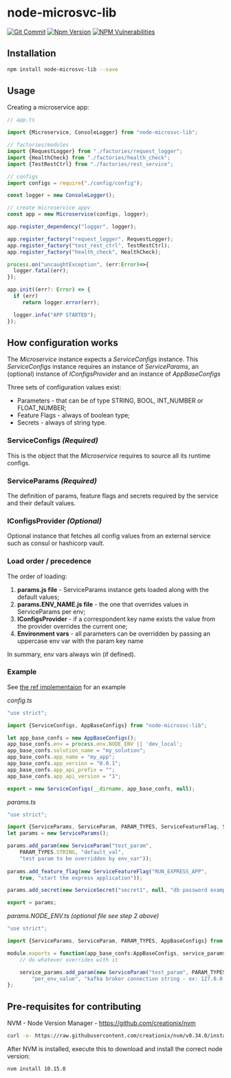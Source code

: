 # node-microsvc-lib
[![Git Commit](https://img.shields.io/github/last-commit/pedrosousabarreto/node-microsvc-lib.svg?style=flat)](https://github.com/pedrosousabarreto/node-microsvc-lib/commits/master)
[![Npm Version](https://img.shields.io/npm/v/node-microsvc-lib.svg?style=flat)](https://www.npmjs.com/package/node-microsvc-lib)
[![NPM Vulnerabilities](https://img.shields.io/snyk/vulnerabilities/npm/node-microsvc-lib.svg?style=flat)](https://www.npmjs.com/package/node-microsvc-lib)



## Installation

```bash
npm install node-microsvc-lib --save
```

## Usage

Creating a microservice app:
 ```javascript
// app.ts

import {Microservice, ConsoleLogger} from "node-microsvc-lib";

// factories/modules
import {RequestLogger} from "./factories/request_logger";
import {HealthCheck} from "./factories/health_check";
import {TestRestCtrl} from "./factories/rest_service";

// configs
import configs = require("./config/config");

const logger = new ConsoleLogger();

// create microservice appv
const app = new Microservice(configs, logger);

app.register_dependency("logger", logger);

app.register_factory("request_logger", RequestLogger);
app.register_factory("test_rest_ctrl", TestRestCtrl);
app.register_factory("health_check", HealthCheck);

process.on("uncaughtException", (err:Error)=>{
   logger.fatal(err);
});

app.init((err?: Error) => {
   if (err)
      return logger.error(err);

   logger.info("APP STARTED");
 });

```

## How configuration works

The *Microservice* instance expects a *ServiceConfigs* instance. 
This *ServiceConfigs* instance requires an instance of *ServiceParams*, an (optional) instance of *IConfigsProvider* and an instance of *AppBaseConfigs* 

Three sets of configuration values exist: 
- Parameters - that can be of type STRING, BOOL, INT_NUMBER or FLOAT_NUMBER;
- Feature Flags - always of boolean type;
- Secrets - always of string type.

### ServiceConfigs *(Required)*
This is the object that the *Microservice* requires to source all its runtime configs.

### ServiceParams *(Required)*
The definition of params, feature flags and secrets required by the service and their default values.

### IConfigsProvider *(Optional)*
Optional instance that fetches all config values from an external service such as consul or hashicorp vault. 

### Load order / precedence
The order of loading:
1. **params.js file** - ServiceParams instance gets loaded along with the default values;
2. **params.ENV_NAME.js file** - the one that overrides values in ServiceParams per env;
3. **IConfigsProvider** - if a correspondent key name exists the value from the provider overrides the current one;
4. **Environment vars** - all parameters can be overridden by passing an uppercase env var with the param key name 

In summary, env vars always win (if defined).

### Example
See [the ref implementaion](https://github.com/pedrosousabarreto/node-microsvc-lib/tree/master/src/tests/config]) for an example

*config.ts*
```javascript
"use strict";

import {ServiceConfigs, AppBaseConfigs} from "node-microsvc-lib";

let app_base_confs = new AppBaseConfigs();
app_base_confs.env = process.env.NODE_ENV || 'dev_local';
app_base_confs.solution_name = "my_solution";
app_base_confs.app_name = "my_app";
app_base_confs.app_version = "0.0.1";
app_base_confs.app_api_prefix = "";
app_base_confs.app_api_version = "1";

export = new ServiceConfigs(__dirname, app_base_confs, null);
```
*params.ts*
```javascript
"use strict";

import {ServiceParams, ServiceParam, PARAM_TYPES, ServiceFeatureFlag, ServiceSecret} from "node-microsvc-lib";
let params = new ServiceParams();

params.add_param(new ServiceParam("test_param",
	PARAM_TYPES.STRING, "default_val",
	"test param to be overridden by env_var"));
 
params.add_feature_flag(new ServiceFeatureFlag("RUN_EXPRESS_APP",
	true, "start the express application"));

params.add_secret(new ServiceSecret("secret1", null, "db password example"));

export = params;
```

*params.NODE_ENV.ts (optional file see step 2 above)*
```javascript
"use strict";

import {ServiceParams, ServiceParam, PARAM_TYPES, AppBaseConfigs} from "node-microsvc-lib";

module.exports = function(app_base_confs:AppBaseConfigs, service_params:ServiceParams){
	// do whatever overrides with it

	service_params.add_param(new ServiceParam("test_param", PARAM_TYPES.STRING,
		"per_env_value", "kafka broker connection string - ex: 127.0.0.1:9092"));
};
```

## Pre-requisites for contributing
NVM - Node Version Manager - https://github.com/creationix/nvm
 ```bash
curl -o- https://raw.githubusercontent.com/creationix/nvm/v0.34.0/install.sh | bash
```

After NVM is installed, execute this to download and install the correct node version:
```bash
nvm install 10.15.0
```
